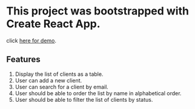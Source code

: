 # This project was bootstrapped with Create React App.

click [here for demo](https://mayluv17.github.io/moberries/).

## Features

1. Display the list of clients as a table.
2. User can add a new client.
3. User can search for a client by email.
4. User should be able to order the list by name in alphabetical order.
5. User should be able to filter the list of clients by status.
